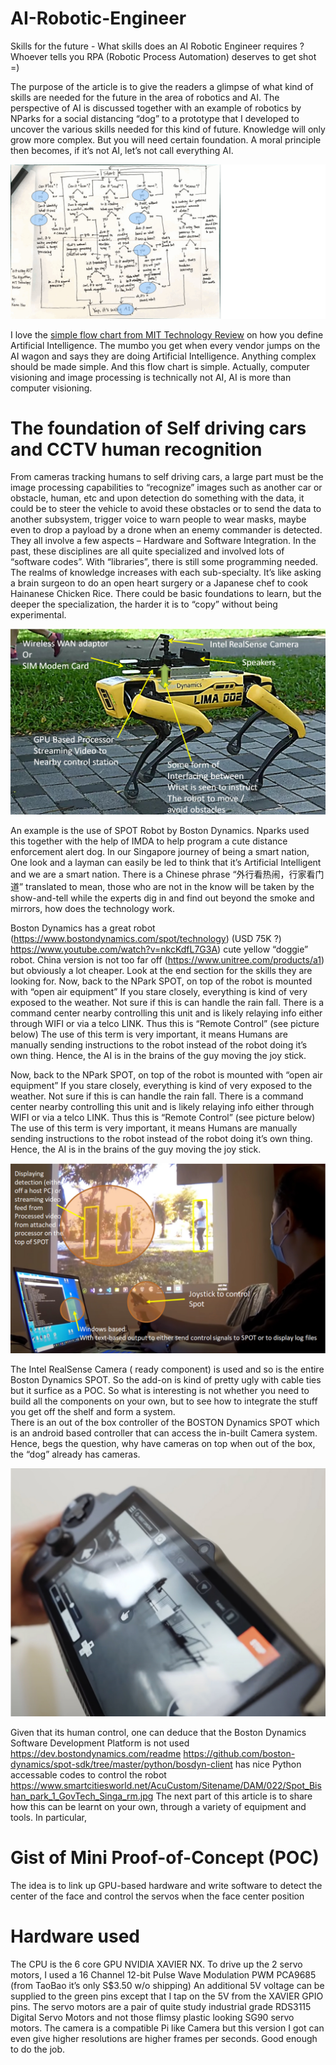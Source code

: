 # AI-Robotic-Engineer
Skills for the future - What skills does an AI Robotic Engineer requires ? Whoever tells you RPA (Robotic Process Automation) deserves to get shot =)

The purpose of the article is to give the readers a glimpse of what kind of skills are needed for the future in the area of robotics and AI.  The perspective of AI is discussed together with an example of robotics by NParks for a social distancing “dog” to a prototype that I developed to uncover the various skills needed for this kind of future.  Knowledge will only grow more complex.  But you will need certain foundation.  A moral principle then becomes, if it’s not AI, let’s not call everything AI. 

![What is AI](https://github.com/StrongRay/AI-Robotic-Engineer/blob/main/What-is-AI.jpg)

I love the [simple flow chart from MIT Technology Review](https://www.technologyreview.com/2018/11/10/139137/is-this-ai-we-drew-you-a-flowchart-to-work-it-out/) on how you define Artificial Intelligence.  The mumbo you get when every vendor jumps on the AI wagon and says they are doing Artificial Intelligence.  Anything complex should be made simple. And this flow chart is simple. Actually, computer visioning and image processing is technically not AI,  AI is more than computer visioning. 

#  The foundation of Self driving cars and CCTV human recognition

From cameras tracking humans to self driving cars, a large part must be the image processing capabilities to “recognize” images such as another car or obstacle, human, etc and upon detection do something with the data, it could be to steer the vehicle to avoid these obstacles or to send the data to another subsystem, trigger voice to warn people to wear masks, maybe even to drop a payload by a drone when an enemy commander is detected.   They all involve a few aspects – Hardware and Software Integration.   In the past, these disciplines are all quite specialized and involved lots of “software codes”.   With “libraries”, there is still some programming needed.  The realms of knowledge increases with each sub-specialty.  It’s like asking a brain surgeon to do an open heart surgery or a Japanese chef to cook Hainanese Chicken Rice. There could be basic foundations to learn, but the deeper the specialization, the harder it is to “copy” without being experimental. 

![SPOT-NPARKS-IMDA](https://github.com/StrongRay/AI-Robotic-Engineer/blob/main/Spot-NPARKS.jpg)

An example is the use of SPOT Robot by Boston Dynamics.  Nparks used this together with the help of IMDA to help program a cute distance enforcement alert dog.  In our Singapore journey of being a smart nation, One look and a layman can easily be led to think that it’s Artificial Intelligent and we are a smart nation.  There is a Chinese phrase “外行看热闹，行家看门道” translated to mean, those who are not in the know will be taken by the show-and-tell while the experts dig in and find out beyond the smoke and mirrors, how does the technology work.

Boston Dynamics has a great robot (https://www.bostondynamics.com/spot/technology) (USD 75K ?) https://www.youtube.com/watch?v=nkcKdfL7G3A) cute yellow “doggie” robot.  China version is not too far off (https://www.unitree.com/products/a1) but obviously a lot cheaper.  Look at the end section for the skills they are looking for.
Now, back to the NPark SPOT, on top of the robot is mounted with “open air equipment” If you stare closely, everything is kind of very exposed to the weather.   Not sure if this is can handle the rain fall.  There is a command center nearby controlling this unit and is likely relaying info either through WIFI or via a telco LINK.   Thus this is “Remote Control” (see picture below)  The use of this term is very important, it means Humans are manually sending instructions to the robot instead of the robot doing it’s own thing.  Hence, the AI is in the brains of the guy moving the joy stick.

Now, back to the NPark SPOT, on top of the robot is mounted with “open air equipment” If you stare closely, everything is kind of very exposed to the weather.   Not sure if this is can handle the rain fall.  There is a command center nearby controlling this unit and is likely relaying info either through WIFI or via a telco LINK.   Thus this is “Remote Control” (see picture below)  The use of this term is very important, it means Humans are manually sending instructions to the robot instead of the robot doing it’s own thing.  Hence, the AI is in the brains of the guy moving the joy stick.

![SPOT-NPARKS-IMDA-1](https://github.com/StrongRay/AI-Robotic-Engineer/blob/main/Spot-NPARKS-1.jpg)

The Intel RealSense Camera ( ready component) is used and so is the entire Boston Dynamics SPOT.  So the add-on is kind of pretty ugly with cable ties but it surfice as a POC.  So what is interesting is not whether you need to build all the components on your own, but to see how to integrate the stuff you get off the shelf and form a system.  
There is an out of the box controller of the BOSTON Dynamics SPOT which is an android based controller that can access the in-built Camera system.  Hence, begs the question, why have cameras on top when out of the box, the “dog” already has cameras. 

![SPOT-NPARKS-IMDA-2](https://github.com/StrongRay/AI-Robotic-Engineer/blob/main/Spot-NPARKS-2.jpg)

Given that its human control, one can deduce that the Boston Dynamics Software Development Platform is not used https://dev.bostondynamics.com/readme 
https://github.com/boston-dynamics/spot-sdk/tree/master/python/bosdyn-client has nice Python accessable codes to control the robot
https://www.smartcitiesworld.net/AcuCustom/Sitename/DAM/022/Spot_Bishan_park_1_GovTech_Singa_rm.jpg
The next part of this article is to share how this can be learnt on your own, through a variety of equipment and tools.  In particular, 

# Gist of Mini Proof-of-Concept (POC) 

The idea is to link up GPU-based hardware and write software to detect the center of the face and control the servos when the face center position 

# Hardware used 

The CPU is the 6 core GPU NVIDIA XAVIER NX.  To drive up the 2 servo motors, I used a 16 Channel 12-bit Pulse Wave Modulation PWM PCA9685 (from TaoBao it’s only S$3.50 w/o shipping) An additional 5V voltage can be supplied to the green pins except that I tap on the 5V from the XAVIER GPIO pins.  The servo motors are a pair of quite study industrial grade RDS3115 Digital Servo Motors and not those flimsy plastic looking SG90 servo motors.  The camera is a compatible Pi like Camera but this version I got can even give higher resolutions are higher frames per seconds. Good enough to do the job.



